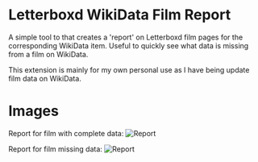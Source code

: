 # Letterboxd WikiData Film Report
A simple tool to that creates a 'report' on Letterboxd film pages for the corresponding WikiData item.
Useful to quickly see what data is missing from a film on WikiData.

This extension is mainly for my own personal use as I have being update film data on WikiData.

# Images 
Report for film with complete data:
![Report](https://i.imgur.com/zT8jmfy.png)

Report for film missing data:
![Report](https://i.imgur.com/ZAllTOQ.png)
